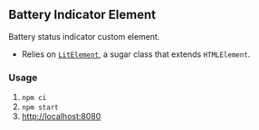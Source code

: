 Battery Indicator Element
-----------------------

Battery status indicator custom element.

- Relies on [`LitElement`](https://lit-element.polymer-project.org/), a sugar class that extends `HTMLElement`.

### Usage
1. `npm ci`
2. `npm start`
3. <http://localhost:8080>

